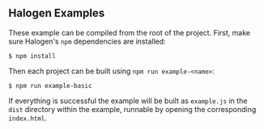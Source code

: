 ## Halogen Examples

These example can be compiled from the root of the project. First, make sure Halogen's `npm` dependencies are installed:

```
$ npm install
```

Then each project can be built using `npm run example-<name>`:

```text
$ npm run example-basic
```

If everything is successful the example will be built as `example.js` in the `dist` directory within the example, runnable by opening the corresponding `index.html`.
